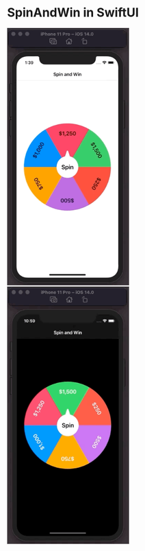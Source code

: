 # SpinAndWin in SwiftUI

  <img src="spinandwin_light.gif" height= "600"><img src="spinandwin_dark.gif" height= "600">
  

